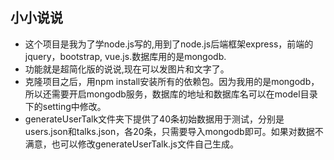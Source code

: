 ## 小小说说 ##
* 这个项目是我为了学node.js写的,用到了node.js后端框架express，前端的jquery，bootstrap, vue.js.数据库用的是mongodb.
* 功能就是超简化版的说说,现在可以发图片和文字了。
* 克隆项目之后，用npm install安装所有的依赖包。因为我用的是mongodb，所以还需要开启mongodb服务，数据库的地址和数据库名可以在model目录下的setting中修改。
* generateUserTalk文件夹下提供了40条初始数据用于测试，分别是users.json和talks.json，各20条，只需要导入mongodb即可。如果对数据不满意，也可以修改generateUserTalk.js文件自己生成。
